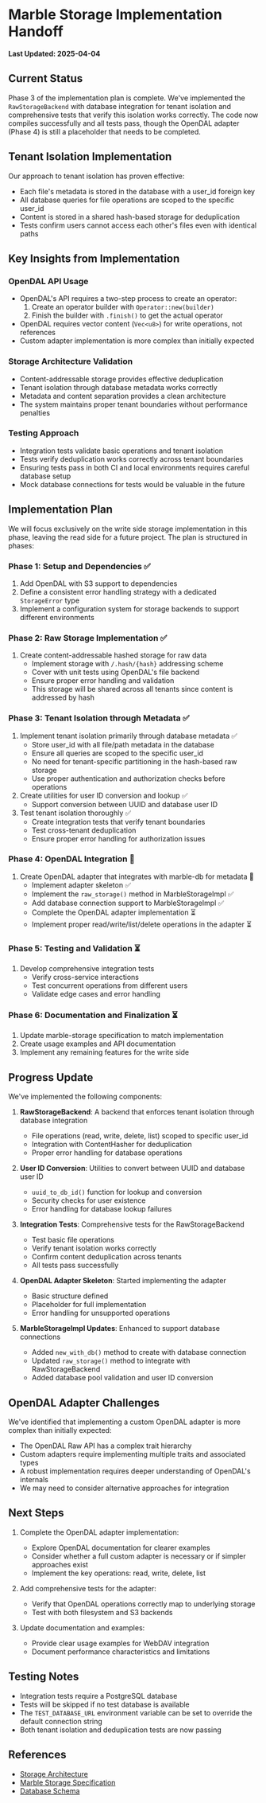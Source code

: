 # Marble Storage Implementation Handoff

**Last Updated: 2025-04-04**

## Current Status
Phase 3 of the implementation plan is complete. We've implemented the `RawStorageBackend` with database integration for tenant isolation and comprehensive tests that verify this isolation works correctly. The code now compiles successfully and all tests pass, though the OpenDAL adapter (Phase 4) is still a placeholder that needs to be completed.

## Tenant Isolation Implementation
Our approach to tenant isolation has proven effective:
- Each file's metadata is stored in the database with a user_id foreign key
- All database queries for file operations are scoped to the specific user_id
- Content is stored in a shared hash-based storage for deduplication
- Tests confirm users cannot access each other's files even with identical paths

## Key Insights from Implementation

### OpenDAL API Usage
- OpenDAL's API requires a two-step process to create an operator:
  1. Create an operator builder with `Operator::new(builder)`
  2. Finish the builder with `.finish()` to get the actual operator
- OpenDAL requires vector content (`Vec<u8>`) for write operations, not references
- Custom adapter implementation is more complex than initially expected

### Storage Architecture Validation
- Content-addressable storage provides effective deduplication
- Tenant isolation through database metadata works correctly
- Metadata and content separation provides a clean architecture
- The system maintains proper tenant boundaries without performance penalties

### Testing Approach
- Integration tests validate basic operations and tenant isolation
- Tests verify deduplication works correctly across tenant boundaries
- Ensuring tests pass in both CI and local environments requires careful database setup
- Mock database connections for tests would be valuable in the future

## Implementation Plan

We will focus exclusively on the write side storage implementation in this phase, leaving the read side for a future project. The plan is structured in phases:

### Phase 1: Setup and Dependencies ✅
1. Add OpenDAL with S3 support to dependencies
2. Define a consistent error handling strategy with a dedicated `StorageError` type
3. Implement a configuration system for storage backends to support different environments

### Phase 2: Raw Storage Implementation ✅
1. Create content-addressable hashed storage for raw data
   - Implement storage with `/.hash/{hash}` addressing scheme
   - Cover with unit tests using OpenDAL's file backend
   - Ensure proper error handling and validation
   - This storage will be shared across all tenants since content is addressed by hash

### Phase 3: Tenant Isolation through Metadata ✅
1. Implement tenant isolation primarily through database metadata ✅
   - Store user_id with all file/path metadata in the database
   - Ensure all queries are scoped to the specific user_id
   - No need for tenant-specific partitioning in the hash-based raw storage
   - Use proper authentication and authorization checks before operations
2. Create utilities for user ID conversion and lookup ✅
   - Support conversion between UUID and database user ID
3. Test tenant isolation thoroughly ✅
   - Create integration tests that verify tenant boundaries
   - Test cross-tenant deduplication
   - Ensure proper error handling for authorization issues

### Phase 4: OpenDAL Integration 🔄
1. Create OpenDAL adapter that integrates with marble-db for metadata 🔄
   - Implement adapter skeleton ✅
   - Implement the `raw_storage()` method in MarbleStorageImpl ✅
   - Add database connection support to MarbleStorageImpl ✅
   - Complete the OpenDAL adapter implementation ⏳
   - Implement proper read/write/list/delete operations in the adapter ⏳

### Phase 5: Testing and Validation ⏳
1. Develop comprehensive integration tests
   - Verify cross-service interactions
   - Test concurrent operations from different users
   - Validate edge cases and error handling

### Phase 6: Documentation and Finalization ⏳
1. Update marble-storage specification to match implementation
2. Create usage examples and API documentation
3. Implement any remaining features for the write side

## Progress Update
We've implemented the following components:

1. **RawStorageBackend**: A backend that enforces tenant isolation through database integration
   - File operations (read, write, delete, list) scoped to specific user_id
   - Integration with ContentHasher for deduplication
   - Proper error handling for database operations

2. **User ID Conversion**: Utilities to convert between UUID and database user ID
   - `uuid_to_db_id()` function for lookup and conversion
   - Security checks for user existence
   - Error handling for database lookup failures

3. **Integration Tests**: Comprehensive tests for the RawStorageBackend
   - Test basic file operations
   - Verify tenant isolation works correctly
   - Confirm content deduplication across tenants
   - All tests pass successfully

4. **OpenDAL Adapter Skeleton**: Started implementing the adapter
   - Basic structure defined
   - Placeholder for full implementation
   - Error handling for unsupported operations

5. **MarbleStorageImpl Updates**: Enhanced to support database connections
   - Added `new_with_db()` method to create with database connection
   - Updated `raw_storage()` method to integrate with RawStorageBackend
   - Added database pool validation and user ID conversion

## OpenDAL Adapter Challenges
We've identified that implementing a custom OpenDAL adapter is more complex than initially expected:
- The OpenDAL Raw API has a complex trait hierarchy
- Custom adapters require implementing multiple traits and associated types
- A robust implementation requires deeper understanding of OpenDAL's internals
- We may need to consider alternative approaches for integration

## Next Steps
1. Complete the OpenDAL adapter implementation:
   - Explore OpenDAL documentation for clearer examples
   - Consider whether a full custom adapter is necessary or if simpler approaches exist
   - Implement the key operations: read, write, delete, list

2. Add comprehensive tests for the adapter:
   - Verify that OpenDAL operations correctly map to underlying storage
   - Test with both filesystem and S3 backends

3. Update documentation and examples:
   - Provide clear usage examples for WebDAV integration
   - Document performance characteristics and limitations

## Testing Notes
- Integration tests require a PostgreSQL database
- Tests will be skipped if no test database is available
- The `TEST_DATABASE_URL` environment variable can be set to override the default connection string
- Both tenant isolation and deduplication tests are now passing

## References
- [Storage Architecture](../domain/storage_architecture.md)
- [Marble Storage Specification](../crates/marble_storage.md)
- [Database Schema](../domain/database_schema.md)
